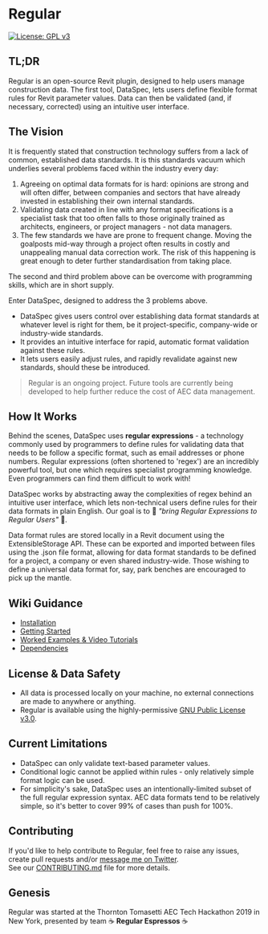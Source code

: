 # Regular

[![License: GPL v3](https://img.shields.io/badge/License-GPLv3-blue.svg)](https://www.gnu.org/licenses/gpl-3.0)

## TL;DR
Regular is an open-source Revit plugin, designed to help users manage construction data. The first tool, DataSpec, lets users define flexible format rules for Revit parameter values. Data can then be validated (and, if necessary, corrected) using an intuitive user interface. 


## The Vision

It is frequently stated that construction technology suffers from a lack of common, established data standards. It is this standards vacuum which underlies several problems faced within the industry every day:

1. Agreeing on optimal data formats for is hard: opinions are strong and will often differ, between companies and sectors that have already invested in establishing their own internal standards.  
2. Validating data created in line with any format specifications is a specialist task that too often falls to those originally trained as architects, engineers, or project managers - not data managers.
3. The few standards we have are prone to frequent change. Moving the goalposts mid-way through a project often results in costly and unappealing manual data correction work. The risk of this happening is great enough to deter further standardisation from taking place.

The second and third problem above can be overcome with programming skills, which are in short supply.

Enter DataSpec, designed to address the 3 problems above.

- DataSpec gives users control over establishing data format standards at whatever level is right for them, be it project-specific, company-wide or industry-wide standards.
- It provides an intuitive interface for rapid, automatic format validation against these rules. 
- It lets users easily adjust rules, and rapidly revalidate against new standards, should these be introduced. 

>Regular is an ongoing project. Future tools are currently being developed to help further reduce the cost of AEC data management.


## How It Works
Behind the scenes, DataSpec uses **regular expressions** - a technology commonly used by programmers to define rules for validating data that needs to be follow a specific format, such as email addresses or phone numbers. Regular expressions (often shortened to 'regex') are an incredibly powerful tool, but one which requires specialist programming knowledge. Even programmers can find them difficult to work with!

DataSpec works by abstracting away the complexities of regex behind an intuitive user interface, which lets non-technical users define rules for their data formats in plain English. Our goal is to 🙌 *"bring Regular Expressions to Regular Users"* 🙌. 

Data format rules are stored locally in a Revit document using the ExtensibleStorage API. These can be exported and imported between files using the .json file format, allowing for data format standards to be defined for a project, a company or even shared industry-wide. Those wishing to define a universal data format for, say, park benches are encouraged to pick up the mantle.


## Wiki Guidance
- [Installation](https://github.com/OliverEGreen/Regular/wiki/DataSpec-Installation)
- [Getting Started](https://github.com/OliverEGreen/Regular/wiki/DataSpec-Getting-Started)
- [Worked Examples & Video Tutorials](https://github.com/OliverEGreen/Regular/wiki/DataSpec-Examples)
- [Dependencies](https://github.com/OliverEGreen/Regular/wiki/DataSpec-Dependencies)


## License & Data Safety

- All data is processed locally on your machine, no external connections are made to anywhere or anything.
- Regular is available using the highly-permissive [GNU Public License v3.0](https://github.com/OliverEGreen/Regular/edit/master/LICENSE).


## Current Limitations
- DataSpec can only validate text-based parameter values.
- Conditional logic cannot be applied within rules - only relatively simple format logic can be used. 
- For simplicity's sake, DataSpec uses an intentionally-limited subset of the full regular expression syntax. AEC data formats tend to be relatively simple, so it's better to cover 99% of cases than push for 100%.


## Contributing
If you'd like to help contribute to Regular, feel free to raise any issues, create pull requests and/or [message me on Twitter](https://twitter.com/Oliver_E_Green).  
See our [CONTRIBUTING.md](https://github.com/OliverEGreen/Regular/blob/master/CONTRIBUTING.md) file for more details. 


## Genesis
Regular was started at the Thornton Tomasetti AEC Tech Hackathon 2019 in New York, presented by team ☕ **Regular Espressos** ☕ 
